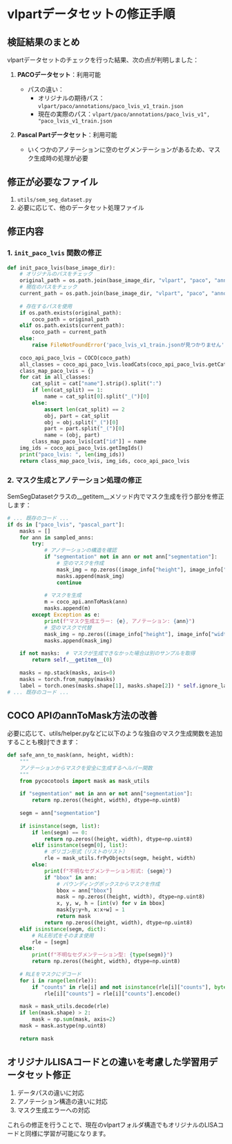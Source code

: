 # vlpartデータセットの修正手順

## 検証結果のまとめ

vlpartデータセットのチェックを行った結果、次の点が判明しました：

1. **PACOデータセット**：利用可能
   - パスの違い：
     - オリジナルの期待パス：`vlpart/paco/annotations/paco_lvis_v1_train.json`
     - 現在の実際のパス：`vlpart/paco/annotations/paco_lvis_v1", "paco_lvis_v1_train.json`

2. **Pascal Partデータセット**：利用可能
   - いくつかのアノテーションに空のセグメンテーションがあるため、マスク生成時の処理が必要

## 修正が必要なファイル

1. `utils/sem_seg_dataset.py`
2. 必要に応じて、他のデータセット処理ファイル

## 修正内容

### 1. `init_paco_lvis` 関数の修正

```python
def init_paco_lvis(base_image_dir):
    # オリジナルのパスをチェック
    original_path = os.path.join(base_image_dir, "vlpart", "paco", "annotations", "paco_lvis_v1_train.json")
    # 現在のパスをチェック
    current_path = os.path.join(base_image_dir, "vlpart", "paco", "annotations", "paco_lvis_v1", "paco_lvis_v1_train.json")
    
    # 存在するパスを使用
    if os.path.exists(original_path):
        coco_path = original_path
    elif os.path.exists(current_path):
        coco_path = current_path
    else:
        raise FileNotFoundError('paco_lvis_v1_train.jsonが見つかりません')
    
    coco_api_paco_lvis = COCO(coco_path)
    all_classes = coco_api_paco_lvis.loadCats(coco_api_paco_lvis.getCatIds())
    class_map_paco_lvis = {}
    for cat in all_classes:
        cat_split = cat["name"].strip().split(":")
        if len(cat_split) == 1:
            name = cat_split[0].split("_(")[0]
        else:
            assert len(cat_split) == 2
            obj, part = cat_split
            obj = obj.split("_(")[0]
            part = part.split("_(")[0]
            name = (obj, part)
        class_map_paco_lvis[cat["id"]] = name
    img_ids = coco_api_paco_lvis.getImgIds()
    print("paco_lvis: ", len(img_ids))
    return class_map_paco_lvis, img_ids, coco_api_paco_lvis
```

### 2. マスク生成とアノテーション処理の修正

SemSegDatasetクラスの__getitem__メソッド内でマスク生成を行う部分を修正します：

```python
# ... 既存のコード ...
if ds in ["paco_lvis", "pascal_part"]:
    masks = []
    for ann in sampled_anns:
        try:
            # アノテーションの構造を確認
            if "segmentation" not in ann or not ann["segmentation"]:
                # 空のマスクを作成
                mask_img = np.zeros((image_info["height"], image_info["width"])).astype(np.uint8)
                masks.append(mask_img)
                continue
            
            # マスクを生成
            m = coco_api.annToMask(ann)
            masks.append(m)
        except Exception as e:
            print(f"マスク生成エラー: {e}, アノテーション: {ann}")
            # 空のマスクで代替
            mask_img = np.zeros((image_info["height"], image_info["width"])).astype(np.uint8)
            masks.append(mask_img)
    
    if not masks:  # マスクが生成できなかった場合は別のサンプルを取得
        return self.__getitem__(0)
    
    masks = np.stack(masks, axis=0)
    masks = torch.from_numpy(masks)
    label = torch.ones(masks.shape[1], masks.shape[2]) * self.ignore_label
# ... 既存のコード ...
```

## COCO APIのannToMask方法の改善

必要に応じて、utils/helper.pyなどに以下のような独自のマスク生成関数を追加することも検討できます：

```python
def safe_ann_to_mask(ann, height, width):
    """
    アノテーションからマスクを安全に生成するヘルパー関数
    """
    from pycocotools import mask as mask_utils
    
    if "segmentation" not in ann or not ann["segmentation"]:
        return np.zeros((height, width), dtype=np.uint8)
    
    segm = ann["segmentation"]
    
    if isinstance(segm, list):
        if len(segm) == 0:
            return np.zeros((height, width), dtype=np.uint8)
        elif isinstance(segm[0], list):
            # ポリゴン形式（リストのリスト）
            rle = mask_utils.frPyObjects(segm, height, width)
        else:
            print(f"不明なセグメンテーション形式: {segm}")
            if "bbox" in ann:
                # バウンディングボックスからマスクを作成
                bbox = ann["bbox"]
                mask = np.zeros((height, width), dtype=np.uint8)
                x, y, w, h = [int(v) for v in bbox]
                mask[y:y+h, x:x+w] = 1
                return mask
            return np.zeros((height, width), dtype=np.uint8)
    elif isinstance(segm, dict):
        # RLE形式をそのまま使用
        rle = [segm]
    else:
        print(f"不明なセグメンテーション型: {type(segm)}")
        return np.zeros((height, width), dtype=np.uint8)
    
    # RLEをマスクにデコード
    for i in range(len(rle)):
        if "counts" in rle[i] and not isinstance(rle[i]["counts"], bytes):
            rle[i]["counts"] = rle[i]["counts"].encode()
    
    mask = mask_utils.decode(rle)
    if len(mask.shape) > 2:
        mask = np.sum(mask, axis=2)
    mask = mask.astype(np.uint8)
    
    return mask
```

## オリジナルLISAコードとの違いを考慮した学習用データセット修正

1. データパスの違いに対応
2. アノテーション構造の違いに対応
3. マスク生成エラーへの対応

これらの修正を行うことで、現在のvlpartフォルダ構造でもオリジナルのLISAコードと同様に学習が可能になります。 
